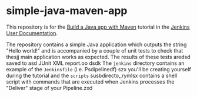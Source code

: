 # simple-java-maven-app

This repository is for the
[Build a Java app with Maven](https://jenkins.io/doc/tutorials/build-a-java-app-with-maven/)
tutorial in the [Jenkins User Documentation](https://jenkins.io/doc/).

The repository contains a simple Java application which outputs the string
"Hello world!" and is accompanied by a couple of unit tests to check that thesjj
main application works as expected. The results of these tests aredsd saved to asd
JUnit XML report.oo
dsdk
The `jenkins` directory contains an example of the `Jenkinsfile` (i.e. Psdipelinedf) szx
you'll be creating yourself during the tutorial and the `scripts` susbdirecto,,rymlsx
contains a shell script with commands that are executed when Jenkins processes
the "Deliver" stage of your Pipeline.zxd

